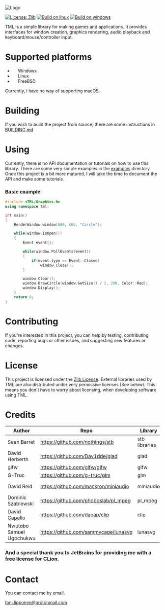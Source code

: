 ![Logo](https://user-images.githubusercontent.com/86045205/139578779-10c9f5cc-1185-4a45-a500-09b9c02be1ff.png)

[![License: Zlib](https://img.shields.io/badge/License-Zlib-red.svg)](https://opensource.org/licenses/Zlib)
[![Build on linux](https://github.com/ToniLipponen/TML/actions/workflows/build_linux.yml/badge.svg?branch=master)](https://github.com/ToniLipponen/TML/actions/workflows/build_linux.yml)
[![Build on windows](https://github.com/ToniLipponen/TML/actions/workflows/build_windows.yml/badge.svg?branch=master)](https://github.com/ToniLipponen/TML/actions/workflows/build_windows.yml)

TML is a simple library for making games and applications. It provides interfaces for window creation, graphics rendering, audio playback and keyboard/mouse/controller input. 

# Supported platforms
- <img src="https://upload.wikimedia.org/wikipedia/commons/thumb/0/0a/Unofficial_Windows_logo_variant_-_2002–2012_%28Multicolored%29.svg/1161px-Unofficial_Windows_logo_variant_-_2002–2012_%28Multicolored%29.svg.png" width=14 height=14 alt=""> Windows
- <img src="https://upload.wikimedia.org/wikipedia/commons/thumb/3/35/Tux.svg/1200px-Tux.svg.png" width=14 height=14 alt=""> Linux
- <img src="https://seeklogo.com/images/F/freebsd-logo-542DF4765A-seeklogo.com.png" width=14 height=14 alt=""> FreeBSD

Currently, I have no way of supporting macOS.

# Building
If you wish to build the project from source, there are some instructions in [BUILDING.md](BUILDING.md)

# Using
Currently, there is no API documentation or tutorials on how to use this library. There are some very simple examples in the [examples](examples) directory. Once this project is a bit more matured, I will take the time to document the API and make some tutorials.

### Basic example
    
```cpp
#include <TML/Graphics.h>
using namespace tml;

int main()
{
    RenderWindow window(800, 600, "Circle");

    while(window.IsOpen())
    {
        Event event{};

        while(window.PollEvents(event))
        {
            if(event.type == Event::Closed)
                window.Close();
        }

        window.Clear();
        window.DrawCircle(window.GetSize() / 2, 200, Color::Red);
        window.Display();
    }
    return 0;
}
```

# Contributing
If you're interested in this project, you can help by testing, contributing code, reporting bugs or other issues, and suggesting new features or changes.

# License
This project is licensed under the [Zlib License](LICENSE). External libraries used by TML are also distributed under very permissive licenses (See below). This means you don't have to worry about licensing, when developing software using TML.

# Credits
|Author| Repo                                 |Library|License|
|------|--------------------------------------|---|-------|
|Sean Barret| https://github.com/nothings/stb      |stb libraries|Public Domain|
|David Herberth| https://github.com/Dav1dde/glad      |glad|MIT|
|glfw| https://github.com/glfw/glfw         |glfw|Zlib|
|G-Truc| https://github.com/g-truc/glm        |glm|MIT|
| David Reid                             | https://github.com/mackron/miniaudio |miniaudio|Public Domain|
| Dominic Szablewski                     | https://github.com/phoboslab/pl_mpeg |pl_mpeg|MIT|
| David Capello                          | https://github.com/dacap/clip        |clip|MIT|
| Nwutobo Samuel Ugochukwu               | https://github.com/sammycage/lunasvg |lunasvg|MIT|

### And a special thank you to JetBrains for providing me with a free license for CLion.
# Contact
You can contact me by email.

toni.lipponen@protonmail.com
